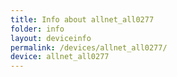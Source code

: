 ```yaml
---
title: Info about allnet_all0277
folder: info
layout: deviceinfo
permalink: /devices/allnet_all0277/
device: allnet_all0277
---
```

